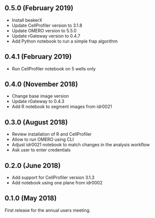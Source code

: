 0.5.0 (February 2019)
---------------------

- Install beakerX
- Update CellProfiler version to 3.1.8
- Update OMERO version to 5.5.0
- Update rGateway version to 0.4.7
- Add Python notebook to run a simple frap algorithm

0.4.1 (February 2019)
---------------------

- Run CellProfiler notebook on 5 wells only

0.4.0 (November 2018)
---------------------

- Change base image version
- Update rGateway to 0.4.3
- Add R notebook to segment images from idr0021

0.3.0 (August 2018)
-------------------

- Review installation of R and CellProfiler
- Allow to run OMERO using CLI
- Adjust idr0021 notebook to match changes in the analysis workflow
- Ask user to enter credentials

0.2.0 (June 2018)
-----------------

- Add support for CellProfiler version 3.1.3
- Add notebook using one plane from idr0002

0.1.0 (May 2018)
----------------

First release for the annual users meeting.
